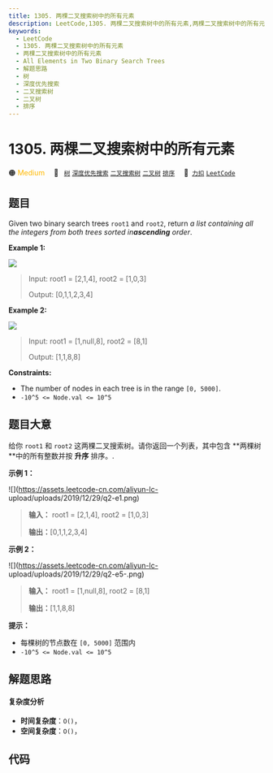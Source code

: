 ```yaml
---
title: 1305. 两棵二叉搜索树中的所有元素
description: LeetCode,1305. 两棵二叉搜索树中的所有元素,两棵二叉搜索树中的所有元素,All Elements in Two Binary Search Trees,解题思路,树,深度优先搜索,二叉搜索树,二叉树,排序
keywords:
  - LeetCode
  - 1305. 两棵二叉搜索树中的所有元素
  - 两棵二叉搜索树中的所有元素
  - All Elements in Two Binary Search Trees
  - 解题思路
  - 树
  - 深度优先搜索
  - 二叉搜索树
  - 二叉树
  - 排序
---
```


# 1305. 两棵二叉搜索树中的所有元素

🟠 <font color=#ffb800>Medium</font>&emsp; 🔖&ensp; [`树`](/tag/tree.md) [`深度优先搜索`](/tag/depth-first-search.md) [`二叉搜索树`](/tag/binary-search-tree.md) [`二叉树`](/tag/binary-tree.md) [`排序`](/tag/sorting.md)&emsp; 🔗&ensp;[`力扣`](https://leetcode.cn/problems/all-elements-in-two-binary-search-trees) [`LeetCode`](https://leetcode.com/problems/all-elements-in-two-binary-search-trees)

## 题目

Given two binary search trees `root1` and `root2`, return _a list containing
all the integers from both trees sorted in**ascending** order_.



**Example 1:**

![](https://assets.leetcode.com/uploads/2019/12/18/q2-e1.png)

> Input: root1 = [2,1,4], root2 = [1,0,3]
> 
> Output: [0,1,1,2,3,4]

**Example 2:**

![](https://assets.leetcode.com/uploads/2019/12/18/q2-e5-.png)

> Input: root1 = [1,null,8], root2 = [8,1]
> 
> Output: [1,1,8,8]

**Constraints:**

  * The number of nodes in each tree is in the range `[0, 5000]`.
  * `-10^5 <= Node.val <= 10^5`


## 题目大意

给你 `root1` 和 `root2` 这两棵二叉搜索树。请你返回一个列表，其中包含 **两棵树  **中的所有整数并按 **升序** 排序。.



**示例 1：**

![](https://assets.leetcode-cn.com/aliyun-lc-
upload/uploads/2019/12/29/q2-e1.png)

> 
> 
> 
> 
> 
> **输入：** root1 = [2,1,4], root2 = [1,0,3]
> 
> **输出：**[0,1,1,2,3,4]
> 
> 

**示例 2：**

![](https://assets.leetcode-cn.com/aliyun-lc-
upload/uploads/2019/12/29/q2-e5-.png)

> 
> 
> 
> 
> 
> **输入：** root1 = [1,null,8], root2 = [8,1]
> 
> **输出：**[1,1,8,8]
> 
> 



**提示：**

  * 每棵树的节点数在 `[0, 5000]` 范围内
  * `-10^5 <= Node.val <= 10^5`


## 解题思路

#### 复杂度分析

- **时间复杂度**：`O()`，
- **空间复杂度**：`O()`，

## 代码

```javascript

```